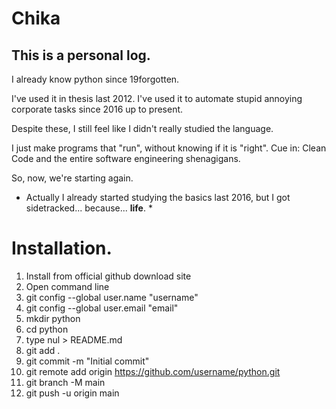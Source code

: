 # Chika
## This is a personal log.

I already know python since 19forgotten.

I've used it in thesis last 2012.
I've used it to automate stupid annoying corporate tasks since 2016 up to present.

Despite these, I still feel like I didn't really studied the language.

I just make programs that "run", without knowing if it is "right".
Cue in: Clean Code and the entire software engineering shenagigans.

So, now, we're starting again.

* Actually I already started studying the basics last 2016, but I got sidetracked... because... **life**. *

# Installation.

1. Install from official github download site
2. Open command line
3. git config --global user.name "username"
4. git config --global user.email "email"
5. mkdir python
6. cd python
7. type nul > README.md
8. git add .
9. git commit -m "Initial commit"
10. git remote add origin https://github.com/username/python.git
11. git branch -M main
12. git push -u origin main
